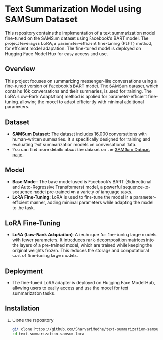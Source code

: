 
# Text Summarization Model using SAMSum Dataset

This repository contains the implementation of a text summarization model fine-tuned on the SAMSum dataset using Facebook's BART model. The project leverages LoRA, a parameter-efficient fine-tuning (PEFT) method, for efficient model adaptation. The fine-tuned model is deployed on Hugging Face Model Hub for easy access and use.

## Overview
This project focuses on summarizing messenger-like conversations using a fine-tuned version of Facebook's BART model. The SAMSum dataset, which contains 16k conversations and their summaries, is used for training. The LoRA (Low-Rank Adaptation) method is applied for parameter-efficient fine-tuning, allowing the model to adapt efficiently with minimal additional parameters.

## Dataset
- **SAMSum Dataset:** The dataset includes 16,000 conversations with human-written summaries. It is specifically designed for training and evaluating text summarization models on conversational data.
- You can find more details about the dataset on the [SAMSum Dataset page](https://huggingface.co/datasets/samsum).

## Model
- **Base Model:** The base model used is Facebook's BART (Bidirectional and Auto-Regressive Transformers) model, a powerful sequence-to-sequence model pre-trained on a variety of language tasks.
- **LoRA Fine-Tuning:** LoRA is used to fine-tune the model in a parameter-efficient manner, adding minimal parameters while adapting the model to the task.

## LoRA Fine-Tuning
- **LoRA (Low-Rank Adaptation):** A technique for fine-tuning large models with fewer parameters. It introduces rank-decomposition matrices into the layers of a pre-trained model, which are trained while keeping the original weights frozen. This reduces the storage and computational cost of fine-tuning large models.

## Deployment
- The fine-tuned LoRA adapter is deployed on Hugging Face Model Hub, allowing users to easily access and use the model for text summarization tasks.

## Installation
1. Clone the repository:
   ```bash
   git clone https://github.com/SharvariMedhe/text-summarization-samsum-lora.git
   cd text-summarization-samsum-lora

